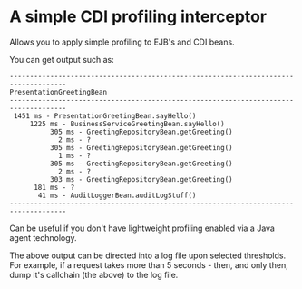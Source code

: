 # A simple CDI profiling interceptor

Allows you to apply simple profiling to EJB's and CDI beans. 

You can get output such as:

    ------------------------------------------------------------------------------------
    PresentationGreetingBean
    ------------------------------------------------------------------------------------
     1451 ms - PresentationGreetingBean.sayHello()
         1225 ms - BusinessServiceGreetingBean.sayHello()
              305 ms - GreetingRepositoryBean.getGreeting()
                2 ms - ?
              305 ms - GreetingRepositoryBean.getGreeting()
                1 ms - ?
              305 ms - GreetingRepositoryBean.getGreeting()
                2 ms - ?
              303 ms - GreetingRepositoryBean.getGreeting()
          181 ms - ?
           41 ms - AuditLoggerBean.auditLogStuff()
    ------------------------------------------------------------------------------------

Can be useful if you don't have lightweight profiling enabled via a Java agent technology. 

The above output can be directed into a log file upon selected thresholds. For example, if a request takes more than 5 seconds - then, and only then, dump it's callchain (the above) to the log file.